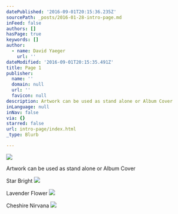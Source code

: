 ```yaml
---
datePublished: '2016-09-01T20:15:36.235Z'
sourcePath: _posts/2016-01-28-intro-page.md
inFeed: false
authors: []
hasPage: true
keywords: []
author:
  - name: David Yaeger
    url: ''
dateModified: '2016-09-01T20:15:35.491Z'
title: Page 1
publisher:
  name: ''
  domain: null
  url: ''
  favicon: null
description: Artwork can be used as stand alone or Album Cover
inLanguage: null
inNav: false
via: {}
starred: false
url: intro-page/index.html
_type: Blurb

---
```

![](https://s3-us-west-2.amazonaws.com/the-grid-img/p/96cb3c3aec7889169be1baabffff285ed3952798.png)

Artwork can be used as stand alone or Album Cover

Star Bright
![](https://the-grid-user-content.s3-us-west-2.amazonaws.com/7dd1e609-5f4c-4cd2-ae30-f21c5a295c0b.png)

Lavender Flower
![](https://the-grid-user-content.s3-us-west-2.amazonaws.com/67747788-2f42-4354-98c0-b8d05df7e1b5.png)

Cheshire Nirvana
![](https://the-grid-user-content.s3-us-west-2.amazonaws.com/32b66007-443b-4be6-9b22-a3d4254d6c78.jpg)